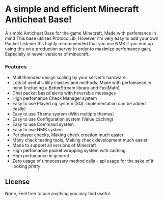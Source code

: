 # A simple and efficient Minecraft Anticheat Base!

A simple Anticheat Base for the game Minecraft, Made with perfomance in mind
This base utilizes ProtocolLib, However it's very easy to add your own Packet Listener
It's highly recommended that you use NMS if you end up using this on a production server
In order to maximize perfomance gain, Especially in newer versions of minecraft.

### Features

* Multithreaded design scaling by your server's hardware.
* Lots of useful Utility classes and methods, Made with perfomance in mind (Including a BetterStream library and FastMath)
* Chat packet based alerts with hoverable messages
* High perfomance Check Manager system
* Easy to use PlayerLog system (SQL implementation can be added easily)
* Easy to use Theme system (With multiple themes)
* Easy to use Configuration system (Value caching)
* Easy to use Command system
* Easy to use NMS system
* Per player checks, Making check creation much easier
* Many check testing tools, Making check development much easier
* Made to support all versions of Minecraft
* High perfomance packet wrapping system with caching
* High perfomance in general
* Zero usage of unnecessary method calls - api usage for the sake of it looking *pretty*

## License
None, Feel free to use anything you may find useful.

